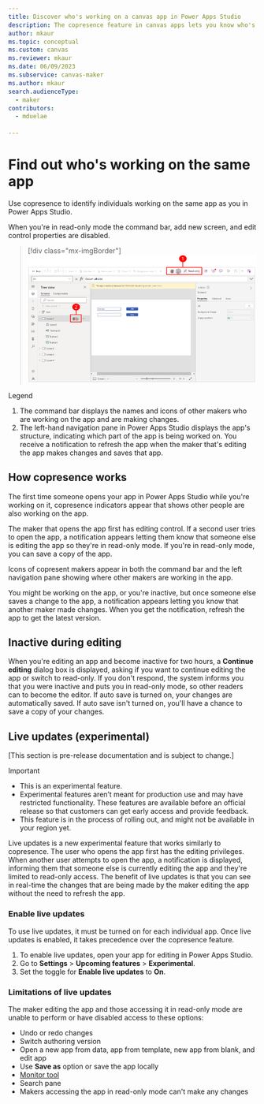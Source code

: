 ```yaml
---
title: Discover who's working on a canvas app in Power Apps Studio
description: The copresence feature in canvas apps lets you know who's working on the app.
author: mkaur
ms.topic: conceptual
ms.custom: canvas
ms.reviewer: mkaur
ms.date: 06/09/2023
ms.subservice: canvas-maker
ms.author: mkaur
search.audienceType: 
  - maker
contributors:
  - mduelae
  
---
```


# Find out who's working on the same app

Use copresence to identify individuals working on the same app as you in Power Apps Studio.

When you're in read-only mode the command bar, add new screen, and edit control properties are disabled. 

> [!div class="mx-imgBorder"] 
> ![Copresence in Power Apps Studio.](media/copresence/canvas-copresence.png)

Legend

1. The command bar displays the names and icons of other makers who are working on the app and are making changes. 
1. The left-hand navigation pane in Power Apps Studio displays the app's structure, indicating which part of the app is being worked on. You receive a notification to refresh the app when the maker that's editing the app makes changes and saves that app.

## How copresence works

The first time someone opens your app in Power Apps Studio while you're working on it, copresence indicators appear that shows other people are also working on the app. 

The maker that opens the app first has editing control. If a second user tries to open the app, a notification appears letting them know that someone else is editing the app so they're in read-only mode. If you're in read-only mode, you can save a copy of the app.

Icons of copresent makers appear in both the command bar and the left navigation pane showing where other makers are working in the app.

You might be working on the app, or you're inactive, but once someone else saves a change to the app, a notification appears letting you know that another maker made changes. When you get the notification, refresh the app to get the latest version.

## Inactive during editing

When you're editing an app and become inactive for two hours, a **Continue editing** dialog box is displayed, asking if you want to continue editing the app or switch to read-only. If you don't respond, the system informs you that you were inactive and puts you in read-only mode, so other readers can to become the editor. If auto save is turned on, your changes are automatically saved. If auto save isn't turned on, you'll have a chance to save a copy of your changes.


## Live updates (experimental)

[This section is pre-release documentation and is subject to change.]

> [!IMPORTANT]
> - This is an experimental feature.
> - Experimental features aren’t meant for production use and may have restricted functionality. These features are available before an official release so that customers can get early access and provide feedback.
> - This feature is in the process of rolling out, and might not be available in your region yet.


Live updates is a new experimental feature that works similarly to copresence. The user who opens the app first has the editing privileges. When another user attempts to open the app, a notification is displayed, informing them that someone else is currently editing the app and they're limited to read-only access. The benefit of live updates is that you can see in real-time the changes that are being made by the maker editing the app without the need to refresh the app.

### Enable live updates

To use live updates, it must be turned on for each individual app. Once live updates is enabled, it takes precedence over the copresence feature.

1. To enable live updates, open your app for editing in Power Apps Studio.
2. Go to **Settings** > **Upcoming features** > **Experimental**.
3. Set the toggle for **Enable live updates** to **On**.


### Limitations of live updates

The maker editing the app and those accessing it in read-only mode are unable to perform or have disabled access to these options:

- Undo or redo changes
- Switch authoring version
- Open a new app from data, app from template, new app from blank, and edit app
- Use **Save as** option or save the app locally
- [Monitor tool](../monitor-overview.md)
- Search pane
- Makers accessing the app in read-only mode can't make any changes


